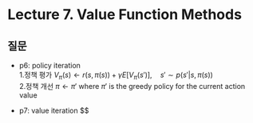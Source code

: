 # Lecture 7. Value Function Methods

## 질문
- p6: policy iteration  
  1.정책 평가
  $V_\pi(s)\leftarrow r(s,\pi(s))+\gamma E\left[V_\pi(s')\right], \quad s'\sim p(s'|s,\pi(s))$  
  2.정책 개선
  $\pi\leftarrow \pi'$ where $\pi'$ is the greedy policy for the current action value
  
- p7: value iteration
  $$


